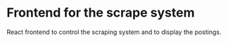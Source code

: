 # Frontend for the scrape system

React frontend to control the scraping system and to display the postings.
